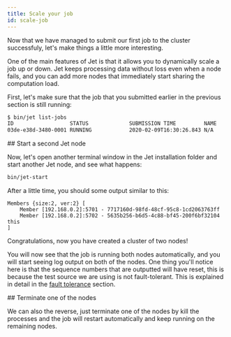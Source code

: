 ```yaml
---
title: Scale your job
id: scale-job
---
```


Now that we have managed to submit our first job to the cluster successfuly,
let's make things a little more interesting.

One of the main features of Jet is that it allows you to dynamically
scale a job up or down. Jet keeps processing data without loss even when
a node fails, and you can add more nodes that immediately start sharing
the computation load.

First, let's make sure that the job that you submitted earlier in the previous section 
is still running: 

```bash
$ bin/jet list-jobs
ID                  STATUS             SUBMISSION TIME         NAME
03de-e38d-3480-0001 RUNNING            2020-02-09T16:30:26.843 N/A
```

## Start a second Jet node

Now, let's open another terminal window in the Jet installation folder and
start another Jet node, and see what happens:

```bash
bin/jet-start
```

After a little time, you should some output similar to this:

```
Members {size:2, ver:2} [
	Member [192.168.0.2]:5701 - 7717160d-98fd-48cf-95c8-1cd2063763ff
	Member [192.168.0.2]:5702 - 5635b256-b6d5-4c88-bf45-200f6bf32104 this
]
```

Congratulations, now you have created a cluster of two nodes!

You will now see that the job is running both nodes automatically, and
you will start seeing log output on both of the nodes. One thing you'll
notice here is that the sequence numbers that are outputted will have
reset, this is because the test source we are using is not
fault-tolerant. This is explained in detail in the [fault
tolerance](concepts/fault-tolerance) section.

## Terminate one of the nodes

We can also the reverse, just terminate one of the nodes by kill the
processes and the job will restart automatically and keep running on the
remaining nodes.
